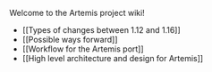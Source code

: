 Welcome to the Artemis project wiki!

* [[Types of changes between 1.12 and 1.16]]
* [[Possible ways forward]]
* [[Workflow for the Artemis port]]
* [[High level architecture and design for Artemis]]
